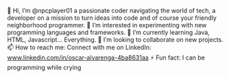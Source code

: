 👋 Hi, I’m @npcplayer01 a passionate coder navigating the world of tech, a developer on a mission to turn ideas into code and of course your friendly neighborhood programmer.
👀 I’m interested in experimenting with new programming languages and frameworks.
🌱 I’m currently learning Java, HTML, Javascript... Everything.
💞️ I’m looking to collaborate on new projects.
📫 How to reach me:
Connect with me on LinkedIn: www.linkedin.com/in/oscar-alvarenga-4ba8631aa
⚡ Fun fact:
I can be programming while crying


